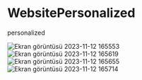 #  WebsitePersonalized
 personalized
 
![Ekran görüntüsü 2023-11-12 165553](https://github.com/erengorkemsahin/WebSiteDeneme/assets/150356436/9143f506-d6d1-45d9-ae40-45f6eace1505)
![Ekran görüntüsü 2023-11-12 165619](https://github.com/erengorkemsahin/WebSiteDeneme/assets/150356436/420d6a70-ed2b-4d09-978b-ae031d3ee768)
![Ekran görüntüsü 2023-11-12 165655](https://github.com/erengorkemsahin/WebSiteDeneme/assets/150356436/1ff0b1ac-2dd6-4812-9bcf-1b66865795a1)
![Ekran görüntüsü 2023-11-12 165714](https://github.com/erengorkemsahin/WebSiteDeneme/assets/150356436/36e68356-168d-4b6a-a1b2-13d6d2655f36)
